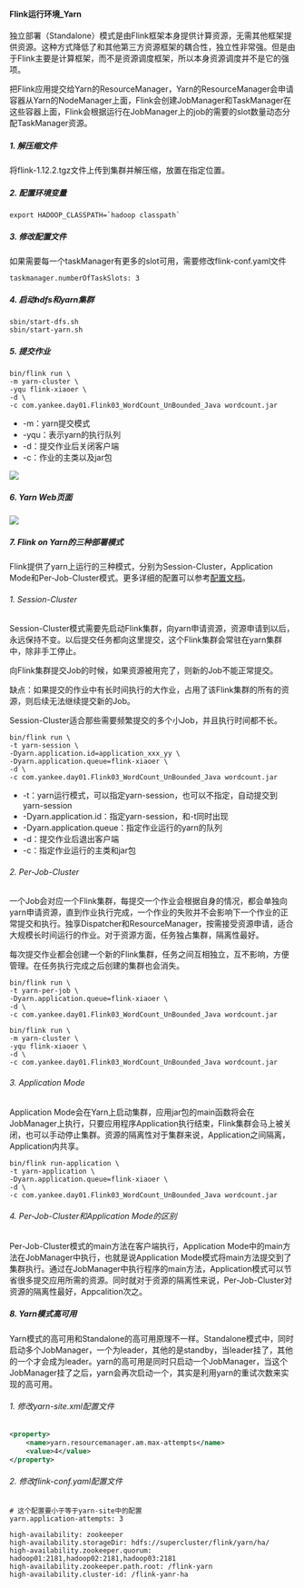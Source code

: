 #### Flink运行环境_Yarn

独立部署（Standalone）模式是由Flink框架本身提供计算资源，无需其他框架提供资源。这种方式降低了和其他第三方资源框架的耦合性，独立性非常强。但是由于Flink主要是计算框架，而不是资源调度框架，所以本身资源调度并不是它的强项。

把Flink应用提交给Yarn的ResourceManager，Yarn的ResourceManager会申请容器从Yarn的NodeManager上面，Flink会创建JobManager和TaskManager在这些容器上面，Flink会根据运行在JobManager上的job的需要的slot数量动态分配TaskManager资源。

##### 1. 解压缩文件

将flink-1.12.2.tgz文件上传到集群并解压缩，放置在指定位置。

##### 2. 配置环境变量

```shell
export HADOOP_CLASSPATH=`hadoop classpath`
```

##### 3. 修改配置文件

如果需要每一个taskManager有更多的slot可用，需要修改flink-conf.yaml文件

```
taskmanager.numberOfTaskSlots: 3
```

##### 4. 启动hdfs和yarn集群

```
sbin/start-dfs.sh
sbin/start-yarn.sh
```

##### 5. 提交作业

```
bin/flink run \
-m yarn-cluster \
-yqu flink-xiaoer \
-d \
-c com.yankee.day01.Flink03_WordCount_UnBounded_Java wordcount.jar
```

- -m：yarn提交模式
- -yqu：表示yarn的执行队列
- -d：提交作业后关闭客户端
- -c：作业的主类以及jar包

![](http://typora-image.test.upcdn.net/images/yarn-cluster-submit.png)

##### 6. Yarn Web页面

![](http://typora-image.test.upcdn.net/images/yarn-cluster-web.png)

##### 7. Flink on Yarn的三种部署模式

Flink提供了yarn上运行的三种模式，分别为Session-Cluster，Application Mode和Per-Job-Cluster模式。更多详细的配置可以参考[配置文档](https://ci.apache.org/projects/flink/flink-docs-release-1.13/docs/deployment/config/)。

###### 1. Session-Cluster

Session-Cluster模式需要先启动Flink集群，向yarn申请资源，资源申请到以后，永远保持不变。以后提交任务都向这里提交，这个Flink集群会常驻在yarn集群中，除非手工停止。

向Flink集群提交Job的时候，如果资源被用完了，则新的Job不能正常提交。

缺点：如果提交的作业中有长时间执行的大作业，占用了该Flink集群的所有的资源，则后续无法继续提交新的Job。

Session-Cluster适合那些需要频繁提交的多个小Job，并且执行时间都不长。

```
bin/flink run \
-t yarn-session \
-Dyarn.application.id=application_xxx_yy \
-Dyarn.application.queue=flink-xiaoer \
-d \
-c com.yankee.day01.Flink03_WordCount_UnBounded_Java wordcount.jar
```

- -t：yarn运行模式，可以指定yarn-session，也可以不指定，自动提交到yarn-session
- -Dyarn.application.id：指定yarn-session，和-t同时出现
- -Dyarn.application.queue：指定作业运行的yarn的队列
- -d：提交作业后退出客户端
- -c：指定作业运行的主类和jar包

###### 2. Per-Job-Cluster

一个Job会对应一个Flink集群，每提交一个作业会根据自身的情况，都会单独向yarn申请资源，直到作业执行完成，一个作业的失败并不会影响下一个作业的正常提交和执行。独享Dispatcher和ResourceManager，按需接受资源申请，适合大规模长时间运行的作业。对于资源方面，任务独占集群，隔离性最好。

每次提交作业都会创建一个新的Flink集群，任务之间互相独立，互不影响，方便管理。在任务执行完成之后创建的集群也会消失。

```
bin/flink run \
-t yarn-per-job \
-Dyarn.application.queue=flink-xiaoer \
-d \
-c com.yankee.day01.Flink03_WordCount_UnBounded_Java wordcount.jar
```

```
bin/flink run \
-m yarn-cluster \
-yqu flink-xiaoer \
-d \
-c com.yankee.day01.Flink03_WordCount_UnBounded_Java wordcount.jar
```

###### 3. Application Mode

Application Mode会在Yarn上启动集群，应用jar包的main函数将会在JobManager上执行，只要应用程序Application执行结束，Flink集群会马上被关闭，也可以手动停止集群。资源的隔离性对于集群来说，Application之间隔离，Application内共享。

```
bin/flink run-application \
-t yarn-application \
-Dyarn.application.queue=flink-xiaoer \
-d \
-c com.yankee.day01.Flink03_WordCount_UnBounded_Java wordcount.jar
```

###### 4. Per-Job-Cluster和Application Mode的区别

Per-Job-Cluster模式的main方法在客户端执行，Application Mode中的main方法在JobManager中执行，也就是说Application Mode模式将main方法提交到了集群执行。通过在JobManager中执行程序的main方法，Application模式可以节省很多提交应用所需的资源。同时就对于资源的隔离性来说，Per-Job-Cluster对资源的隔离性最好，Appcalition次之。

##### 8. Yarn模式高可用

Yarn模式的高可用和Standalone的高可用原理不一样。Standalone模式中，同时启动多个JobManager，一个为leader，其他的是standby，当leader挂了，其他的一个才会成为leader。yarn的高可用是同时只启动一个JobManager，当这个JobManager挂了之后，yarn会再次启动一个，其实是利用yarn的重试次数来实现的高可用。

###### 1. 修改yarn-site.xml配置文件

```xml
<property>
    <name>yarn.resourcemanager.am.max-attempts</name>
    <value>4</value>
</property>
```

###### 2. 修改flink-conf.yaml配置文件

```
# 这个配置要小于等于yarn-site中的配置
yarn.application-attempts: 3

high-availability: zookeeper
high-availability.storageDir: hdfs://supercluster/flink/yarn/ha/
high-availability.zookeeper.quorum: hadoop01:2181,hadoop02:2181,hadoop03:2181
high-availability.zookeeper.path.root: /flink-yarn
high-availability.cluster-id: /flink-yanr-ha
```

